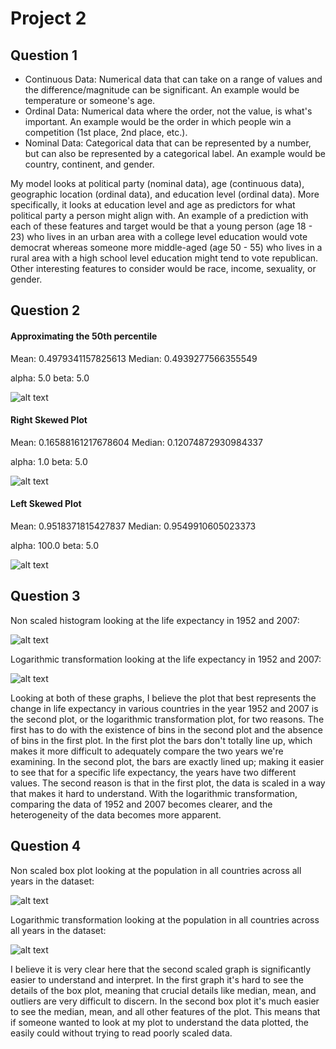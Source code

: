 # Project 2

## Question 1
* Continuous Data: Numerical data that can take on a range of values and the difference/magnitude can be significant. An example would be temperature or someone's age.
* Ordinal Data: Numerical data where the order, not the value, is what's important. An example would be the order in which people win a competition (1st place, 2nd place, etc.).
* Nominal Data: Categorical data that can be represented by a number, but can also be represented by a categorical label. An example would be country, continent, and gender.

My model looks at political party (nominal data), age (continuous data), geographic location (ordinal data), and education level (ordinal data). More specifically, it looks at education level and age as predictors for what political party a person might align with. An example of a prediction with each of these features and target would be that a young person (age 18 - 23) who lives in an urban area with a college level education would vote democrat whereas someone more middle-aged (age 50 - 55) who lives in a rural area with a high school level education might tend to vote republican. Other interesting features to consider would be race, income, sexuality, or gender.

## Question 2

#### Approximating the 50th percentile

Mean: 0.4979341157825613
Median: 0.4939277566355549

alpha: 5.0
beta: 5.0

![alt text](plot1.png)

#### Right Skewed Plot

Mean: 0.16588161217678604
Median: 0.12074872930984337

alpha: 1.0
beta: 5.0

![alt text](plot2.png)

#### Left Skewed Plot

Mean: 0.9518371815427837
Median: 0.9549910605023373

alpha: 100.0
beta: 5.0

![alt text](plot3.png)

## Question 3

Non scaled histogram looking at the life expectancy in 1952 and 2007:

![alt text](nonLog.png)

Logarithmic transformation looking at the life expectancy in 1952 and 2007:

![alt text](logScaled.png)

Looking at both of these graphs, I believe the plot that best represents the change in life expectancy in various countries in the year 1952 and 2007 is the second plot, or the logarithmic transformation plot, for two reasons. The first has to do with the existence of bins in the second plot and the absence of bins in the first plot. In the first plot the bars don't totally line up, which makes it more difficult to adequately compare the two years we're examining. In the second plot, the bars are exactly lined up; making it easier to see that for a specific life expectancy, the years have two different values. The second reason is that in the first plot, the data is scaled in a way that makes it hard to understand. With the logarithmic transformation, comparing the data of 1952 and 2007 becomes clearer, and the heterogeneity of the data becomes more apparent.

## Question 4

Non scaled box plot looking at the population in all countries across all years in the dataset:

![alt text](nonLogBox.png)

Logarithmic transformation looking at the population in all countries across all years in the dataset:

![alt text](logBox.png)

I believe it is very clear here that the second scaled graph is significantly easier to understand and interpret. In the first graph it's hard to see the details of the box plot, meaning that crucial details like median, mean, and outliers are very difficult to discern. In the second box plot it's much easier to see the median, mean, and all other features of the plot. This means that if someone wanted to look at my plot to understand the data plotted, the easily could without trying to read poorly scaled data.
